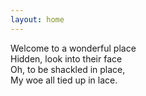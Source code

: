 ```yaml
---
layout: home
---
```


Welcome to a wonderful place  
Hidden, look into their face  
Oh, to be shackled in place,  
My woe all tied up in lace.
